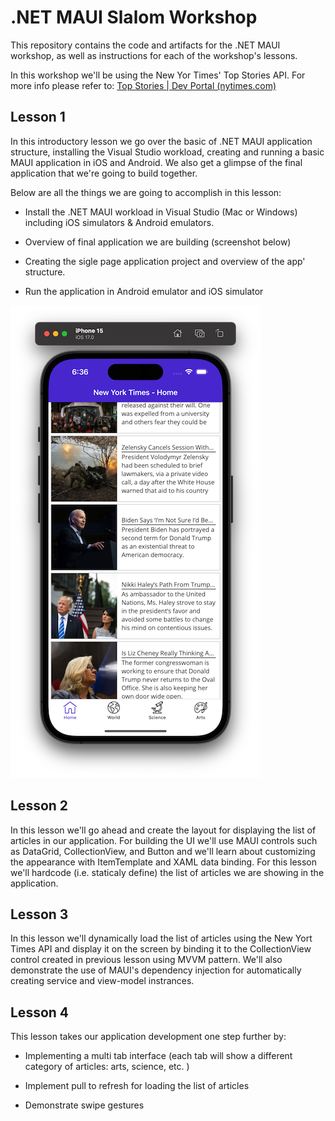 # .NET MAUI Slalom Workshop

This repository contains the code and artifacts for the .NET MAUI workshop, as well as instructions for each of the workshop's lessons.



In this workshop we'll be using the New Yor Times' Top Stories API. For more info please refer to: [Top Stories | Dev Portal (nytimes.com)](https://developer.nytimes.com/docs/top-stories-product/1/overview)



## Lesson 1

In this introductory lesson we go over the basic of .NET MAUI application structure, installing the Visual Studio workload, creating and running a basic MAUI application in iOS and Android. We also get a glimpse of the final application that we're going to build together.

Below are all the things we are going to accomplish in this lesson:

* Install the .NET MAUI workload in Visual Studio (Mac or Windows) including iOS simulators & Android emulators.
* Overview of final application we are building (screenshot below)

* Creating the sigle page application project and overview of the app' structure.
* Run the application in Android emulator and iOS simulator

<img src="ScreenshotMauiApp.png" alt="Final MAUI App screenshot" style="zoom:100%;" />

## Lesson 2

In this lesson we'll go ahead and create the layout for displaying the list of articles in our application. For building the UI we'll use MAUI controls such as DataGrid, CollectionView, and Button and we'll learn about customizing the appearance with ItemTemplate and XAML data binding. For this lesson we'll hardcode (i.e. staticaly define) the list of articles we are showing in the application.



## Lesson 3

In this lesson we'll dynamically load the list of articles using the New Yort Times API and display it on the screen by binding it to the CollectionView control created in previous lesson using MVVM pattern. We'll also demonstrate the use of MAUI's dependency injection for automatically creating service and view-model instrances.



## Lesson 4

This lesson takes our application development one step further by:

* Implementing a multi tab interface (each tab will show a different category of articles: arts, science, etc. )

* Implement pull to refresh for loading the list of articles

* Demonstrate swipe gestures

  